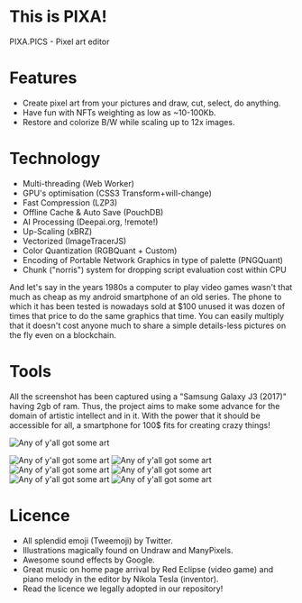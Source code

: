 # This is PIXA!

PIXA.PICS - Pixel art editor

# Features

 * Create pixel art from your pictures and draw, cut, select, do anything.
 * Have fun with NFTs weighting as low as ~10-100Kb.
 * Restore and colorize B/W while scaling up to 12x images.

# Technology

 * Multi-threading (Web Worker)
 * GPU's optimisation (CSS3 Transform+will-change)
 * Fast Compression (LZP3)
 * Offline Cache & Auto Save (PouchDB)
 * AI Processing (Deepai.org, !remote!)
 * Up-Scaling (xBRZ)
 * Vectorized (ImageTracerJS)
 * Color Quantization (RGBQuant + Custom)
 * Encoding of Portable Network Graphics in type of palette (PNGQuant)
 * Chunk ("norris") system for dropping script evaluation cost within CPU

And let's say in the years 1980s a computer to play video games wasn't that much as cheap as my android smartphone of an old series.
The phone to which it has been tested is nowadays sold at $100 unused it was dozen of times that price to do the same graphics that time.
You can easily multiply that it doesn't cost anyone much to share a simple details-less pictures on the fly even on a blockchain.

# Tools

All the screenshot has been captured using a "Samsung Galaxy J3 (2017)" having 2gb of ram.
Thus, the project aims to make some advance for the domain of artistic intellect and in it.
With the power that it should be accessible for all, a smartphone for 100$ fits for creating crazy things!

![Any of y'all got some art](https://github.com/pixa-pics/pixa-pics.github.io/blob/main/src/images/screenshots/desktop.jpeg)

![Any of y'all got some art](https://github.com/pixa-pics/pixa-pics.github.io/blob/main/src/images/screenshots/1.jpeg)
![Any of y'all got some art](https://github.com/pixa-pics/pixa-pics.github.io/blob/main/src/images/screenshots/2.jpeg)
![Any of y'all got some art](https://github.com/pixa-pics/pixa-pics.github.io/blob/main/src/images/screenshots/3.jpeg)
![Any of y'all got some art](https://github.com/pixa-pics/pixa-pics.github.io/blob/main/src/images/screenshots/4.jpeg)
![Any of y'all got some art](https://github.com/pixa-pics/pixa-pics.github.io/blob/main/src/images/screenshots/5.jpeg)
![Any of y'all got some art](https://github.com/pixa-pics/pixa-pics.github.io/blob/main/src/images/screenshots/6.jpeg)

# Licence

 * All splendid emoji (Tweemoji) by Twitter.
 * Illustrations magically found on Undraw and ManyPixels.
 * Awesome sound effects by Google.
 * Great music on home page arrival by Red Eclipse (video game) and piano melody in the editor by Nikola Tesla (inventor).
 * Read the licence we legally adopted in our repository!